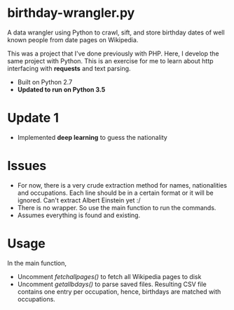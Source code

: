 # birthday-wrangler.py
A data wrangler using Python to crawl, sift, and store birthday dates of well known people from date pages on Wikipedia.

This was a project that I've done previously with PHP. Here, I develop the same project with Python. This is an exercise for me to learn about http interfacing with **requests** and text parsing.

* Built on Python 2.7
* **Updated to run on Python 3.5**

# Update 1
* Implemented **deep learning** to guess the nationality

# Issues
* For now, there is a very crude extraction method for names, nationalities
  and occupations. Each line should be in a certain format or it will be ignored.
  Can't extract Albert Einstein yet :/
* There is no wrapper. So use the main function to run the commands.
* Assumes everything is found and existing.

# Usage
In the main function,

- Uncomment _fetchallpages()_ to fetch all Wikipedia pages to disk
- Uncomment _getallbdays()_ to parse saved files. Resulting CSV file contains
  one entry per occupation, hence, birthdays are matched with occupations.
